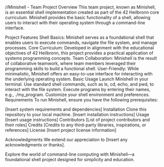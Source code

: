 
//Minishell - Team Project
Overview
This team project, known as Minishell, is an essential shell implementation created as part of the 42 Heilbronn core curriculum. Minishell provides the basic functionality of a shell, allowing users to interact with their operating system through a command-line interface.

Project Features
Shell Basics: Minishell serves as a foundational shell that enables users to execute commands, navigate the file system, and manage processes.
Core Curriculum: Developed in alignment with the educational objectives of 42 Heilbronn, this project provides a practical application of systems programming concepts.
Team Collaboration: Minishell is the result of collaborative teamwork, where team members leveraged their programming skills to build a functional shell.
User-Friendly: While minimalistic, Minishell offers an easy-to-use interface for interacting with the underlying operating system.
Basic Usage
Launch Minishell in your terminal.
Use standard shell commands, such as ls, cd, echo, and pwd, to interact with the file system.
Execute programs by entering their names, e.g., ./my_program.
Customize your shell environment and preferences.
Requirements
To run Minishell, ensure you have the following prerequisites:

[Insert system requirements and dependencies]
Installation
Clone this repository to your local machine.
[Insert installation instructions]
Usage
[Insert usage instructions]
Contributors
[List of project contributors and their roles]
Credits
[Credits to any third-party libraries, inspirations, or references]
License
[Insert project license information]

Acknowledgments
We extend our appreciation to [Insert any acknowledgments or thanks].

Explore the world of command-line computing with Minishell—a foundational shell project designed for simplicity and education.
